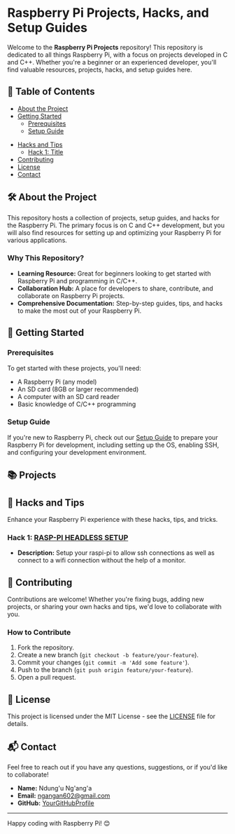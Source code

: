 # Raspberry Pi Projects, Hacks, and Setup Guides

Welcome to the **Raspberry Pi Projects** repository! This repository is dedicated to all things Raspberry Pi, with a focus on projects developed in C and C++. Whether you're a beginner or an experienced developer, you'll find valuable resources, projects, hacks, and setup guides here.

## 📖 Table of Contents
- [About the Project](#about-the-project)
- [Getting Started](#getting-started)
  - [Prerequisites](#prerequisites)
  - [Setup Guide](#setup-guide)
<!-- - [Projects](#projects)
  - [Project 1: Title](#project-1-title)
  - [Project 2: Title](#project-2-title)
  - [...](#) -->
- [Hacks and Tips](#hacks-and-tips)
  - [Hack 1: Title](#hack-1-title)
  <!-- - [Tip 1: Title](#tip-1-title) -->
- [Contributing](#contributing)
- [License](#license)
- [Contact](#contact)

## 🛠️ About the Project
This repository hosts a collection of projects, setup guides, and hacks for the Raspberry Pi. The primary focus is on C and C++ development, but you will also find resources for setting up and optimizing your Raspberry Pi for various applications.

### Why This Repository?
- **Learning Resource:** Great for beginners looking to get started with Raspberry Pi and programming in C/C++.
- **Collaboration Hub:** A place for developers to share, contribute, and collaborate on Raspberry Pi projects.
- **Comprehensive Documentation:** Step-by-step guides, tips, and hacks to make the most out of your Raspberry Pi.

## 🚀 Getting Started

### Prerequisites
To get started with these projects, you'll need:
- A Raspberry Pi (any model)
- An SD card (8GB or larger recommended)
- A computer with an SD card reader
- Basic knowledge of C/C++ programming

### Setup Guide
If you're new to Raspberry Pi, check out our [Setup Guide](setup/headless_setup.md) to prepare your Raspberry Pi for development, including setting up the OS, enabling SSH, and configuring your development environment.

## 📚 Projects
<!-- Explore a variety of projects that demonstrate the power of Raspberry Pi combined with C and C++.

### Project 1: [Title](link_to_project_1)
- **Description:** Brief description of the project.
- **Key Features:** Highlights of what the project does.
- **Instructions:** Link to detailed setup and usage instructions.

### Project 2: [Title](link_to_project_2)
- **Description:** Brief description of the project.
- **Key Features:** Highlights of what the project does.
- **Instructions:** Link to detailed setup and usage instructions.

_(Add more projects as they are developed)_ -->

## 🧩 Hacks and Tips
Enhance your Raspberry Pi experience with these hacks, tips, and tricks.

### Hack 1: [RASP-PI HEADLESS SETUP](setup/headless_setup.md)
- **Description:** Setup your raspi-pi to allow ssh connections as well as connect to a wifi connection without the help of a monitor.


<!-- ### Tip 1: [Title](link_to_tip_1)
- **Description:** Brief description of the tip.
- **Steps:** Link to detailed steps on how to apply the tip.

_(Add more hacks and tips as they are documented)_ -->

## 🤝 Contributing
Contributions are welcome! Whether you're fixing bugs, adding new projects, or sharing your own hacks and tips, we'd love to collaborate with you.

### How to Contribute
1. Fork the repository.
2. Create a new branch (`git checkout -b feature/your-feature`).
3. Commit your changes (`git commit -m 'Add some feature'`).
4. Push to the branch (`git push origin feature/your-feature`).
5. Open a pull request.


## 📄 License
This project is licensed under the MIT License - see the [LICENSE](LICENSE) file for details.

## 📬 Contact
Feel free to reach out if you have any questions, suggestions, or if you'd like to collaborate!

- **Name:** Ndung'u Ng'ang'a
- **Email:** ngangan602@gmail.com
- **GitHub:** [YourGitHubProfile](https://github.com/BNdungu)

---

Happy coding with Raspberry Pi! 😊

